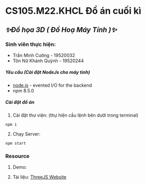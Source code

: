 # CS105.M22.KHCL Đồ án cuối kì
## _✨Đồ họa 3D ( Đồ Hoạ Máy Tính )✨_

### Sinh viên thực hiện:

- Trần Minh Cường - 19520032
- Tôn Nữ Khánh Quỳnh - 19520244

##### Yêu cầu (Cài đặt NodeJs cho máy tính)
- [node.js](https://nodejs.org/en/) - evented I/O for the backend
- npm 8.5.0
##### Cài đặt đồ án
1. Cài đặt thư viện: (thự hiện cầu lệnh bên dưới trong terminal)
```
npm i
```
2. Chạy Server:

```
npm start
```
### Resource
1. Demo:

2. Tài liệu:
[ThreeJS Website](https://threejs.org/)